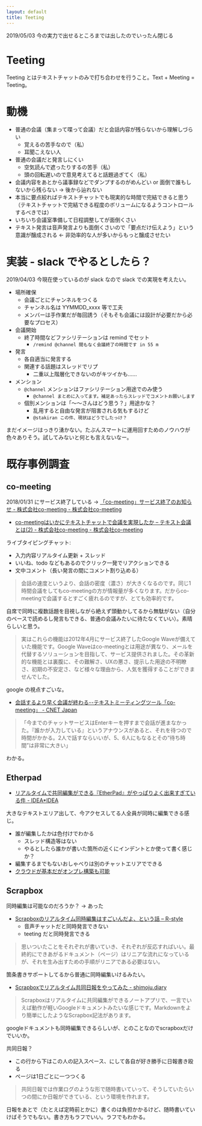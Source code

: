 ```yaml
---
layout: default
title: Teeting
---
```


2019/05/03 今の実力で出せるところまでは出したのでいったん閉じる

# Teeting
Teeting とはテキストチャットのみで打ち合わせを行うこと。Text + Meeting = Teeting。

# 動機
- 普通の会議（集まって喋って会議）だと会話内容が残らないから理解しづらい
  - 覚えるの苦手なので（私）
  - 耳聞こえない人
- 普通の会議だと発言しにくい
  - 空気読んで遮ったりするの苦手（私）
  - 頭の回転遅いので意見考えてると話題過ぎてく（私）
- 会議内容をあとから議事録などでダンプするのがめんどい or 面倒で誰もしないから残らない → 後から辿れない
- 本当に要点絞ればテキストチャットでも現実的な時間で完結できると思う（テキストチャットで完結できる程度のボリュームになるようコントロールするべきでは）
- いちいち会議室準備して日程調整してが面倒くさい
- テキスト発言は音声発言よりも面倒くさいので「要点だけ伝えよう」という意識が醸成される ← 非効率的な人が多いからもっと醸成させたい

# 実装 - slack でやるとしたら？
2019/04/03 今現在使っているのが slack なので slack での実現を考えたい。

- 場所確保
  - 会議ごとにチャンネルをつくる
  - チャンネル名は YYMMDD_xxxx 等で工夫
  - メンバーは手作業だが毎回誘う（そもそも会議には設計が必要だから必要なプロセス）
- 会議開始
  - 終了時間などファシリテーションは remind でセット
    - `/remind @channel 間もなく会議終了の時間です in 55 m`
- 発言
  - 各自適当に発言する
  - 関連する話題はスレッドでリプ
    - 二重以上階層化できないのがキツイかも……
- メンション
  - `@channel` メンションはファシリテーション用途でのみ使う
    - `@channel まとめに入ってます。補足あったらスレッドでコメントお願いします`
  - 個別メンションは「～～さんはどう思う？」用途かな？
    - 乱用すると自由な発言が阻害される気もするけど
    - `@stakiran この件、現状はどうでしたっけ？`

まだイメージはっきり湧かない。たぶんスマートに運用回すためのノウハウが色々ありそう。試してみないと何とも言えないなー。

# 既存事例調査

## co-meeting
2018/01/31 にサービス終了している → [「co-meeting」サービス終了のお知らせ - 株式会社co-meeting - 株式会社co-meeting](https://www.co-meeting.co.jp/infomation-co-meeting-closing/)

- [co-meetingはいかにテキストチャットで会議を実現したか – テキスト会議とは(2) -  株式会社co-meeting - 株式会社co-meeting](https://www.co-meeting.co.jp/co-meeting-what-text-meeting-2/)

ライブタイピングチャット:

- 入力内容リアルタイム更新 + スレッド
- いいね、todo などもあるのでクリック一発でリアクションできる
- 文中コメント（長い発言の間にコメント割り込める）

> 会話の速度というより、会話の密度（濃さ）が大きくなるのです。同じ1時間会議をしてもco-meetingの方が情報量が多くなります。だからco-meetingで会議するとすごく疲れるのですが、とても効率的です。

自席で同時に複数話題を目視しながら絶えず頭動かしてるから無駄がない（自分のペースで読めるし発言もできる、普通の会議みたいに待たなくていい）。素晴らしいと思う。

> 実はこれらの機能は2012年4月にサービス終了したGoogle Waveが備えていた機能です。Google Waveはco-meetingとは用途が異なり、メールを代替するソリューションを目指して、サービス提供されました。その革新的な機能とは裏腹に、その難解さ、UXの悪さ、提示した用途の不明瞭さ、初期の不安定さ、など様々な理由から、人気を獲得することができませんでした。

google の視点すごいな。

- [会話するより早く会議が終わる--テキストミーティングツール「co-meeting」 - CNET Japan](https://japan.cnet.com/article/35011649/)

>「今までのチャットサービスはEnterキーを押すまで会話が進まなかった。『誰かが入力している』というアナウンスがあると、それを待つので時間がかかる。2人で話すならいいが、5、6人にもなるとその“待ち時間”は非常に大きい」

わかる。

## Etherpad
- [リアルタイムで共同編集ができる『EtherPad』がやっぱりよく出来すぎている件 - IDEA*IDEA](https://www.ideaxidea.com/archives/2009/09/etherpad.html)

大きなテキストエリア出して、今アクセスしてる人全員が同時に編集できる感じ。

- 誰が編集したかは色付けでわかる
  - スレッド構造等はない
  - やるとしたら誰かが書いた箇所の近くにインデントとか使って書く感じか？
- 編集するまでもないおしゃべりは別のチャットエリアでできる
- [クラウドが基本だがオンプレ構築も可能](https://qiita.com/aki-nasu/items/90b21607be220d1e4476)

## Scrapbox
同時編集は可能なのだろうか？ → あった

- [Scrapboxのリアルタイム同時編集はすごいんだよ、という話 – R-style](https://rashita.net/blog/?p=25359)
  - 音声チャットだと同時発言できない
  - teeting だと同時発言できる

> 思いついたことをそれぞれが書いていき、それぞれが反応すればいい。最終的にできあがるドキュメント（ページ）はリニアな流れになっているが、それを生み出すための手順がリニアである必要はない。

箇条書きサポートしてるから普通に同時編集いけるみたい。

- [Scrapboxでリアルタイム共同日報をやってみた - shimoju.diary](https://shimoju.org/2017/12/31/scrapbox-nippo/)

> Scrapboxはリアルタイムに共同編集ができるノートアプリで、一言でいえば動作が軽いGoogleドキュメントみたいな感じです。Markdownをより簡単にしたようなScrapbox記法があります。

googleドキュメントも同時編集できるらしいが、とのことなのでscrapboxだけでいいか。

共同日報？

- この行から下はこの人の記入スペース、にして各自が好き勝手に日報書き殴る
- ページは1日ごとに一つつくる

> 共同日報では作業ログのような形で随時書いていって、そうしていたらいつの間にか日報ができている、という環境を作れます。

日報をあとで（たとえば定時前とかに）書くのは負担かかるけど、随時書いていけばそうでもない。書き方もラフでいい。ラフでもわかる。
